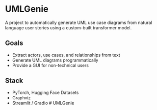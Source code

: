 # UMLGenie

A project to automatically generate UML use case diagrams from natural language user stories using a custom-built transformer model.

## Goals
- Extract actors, use cases, and relationships from text
- Generate UML diagrams programmatically
- Provide a GUI for non-technical users

## Stack
- PyTorch, Hugging Face Datasets
- Graphviz
- Streamlit / Gradio
#   U M L G e n i e  
 